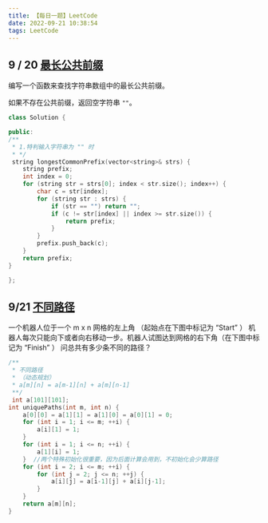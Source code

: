 ```yaml
---
title: 【每日一题】LeetCode
date: 2022-09-21 10:38:54
tags: LeetCode
---
```

## 9 / 20  [最长公共前缀](https://leetcode.cn/problems/longest-common-prefix/)

编写一个函数来查找字符串数组中的最长公共前缀。

如果不存在公共前缀，返回空字符串 `""`。

```c++
class Solution {

public:
/**  
 * 1.特判输入字符串为 "" 时  
 * */
 string longestCommonPrefix(vector<string>& strs) {  
    string prefix;  
    int index = 0;  
    for (string str = strs[0]; index < str.size(); index++) {  
        char c = str[index];  
        for (string str : strs) {  
            if (str == "") return "";  
            if (c != str[index] || index >= str.size()) {  
                return prefix;  
            }  
        }  
        prefix.push_back(c);  
    }  
    return prefix;  
}

};
```

## 9/21 [不同路径](https://leetcode.cn/problems/unique-paths/)
一个机器人位于一个 m x n 网格的左上角 （起始点在下图中标记为 “Start” ）
机器人每次只能向下或者向右移动一步。机器人试图达到网格的右下角（在下图中标记为 “Finish” ）
问总共有多少条不同的路径？
```C++
/**  
 * 不同路径  
 * （动态规划）
 * a[m][n] = a[m-1][n] + a[m][n-1] 
 **/
 int a[101][101];  
int uniquePaths(int m, int n) {  
    a[0][0] = a[1][1] = a[1][0] = a[0][1] = 0;  
    for (int i = 1; i <= m; ++i) {  
        a[i][1] = 1;  
    }  
    for (int i = 1; i <= n; ++i) {  
        a[1][i] = 1;  
    }  //两个特殊初始化很重要，因为后面计算会用到，不初始化会少算路径
    for (int i = 2; i <= m; ++i) {  
        for (int j = 2; j <= n; ++j) {  
            a[i][j] = a[i-1][j] + a[i][j-1];  
        }  
    }  
    return a[m][n];  
}
```
